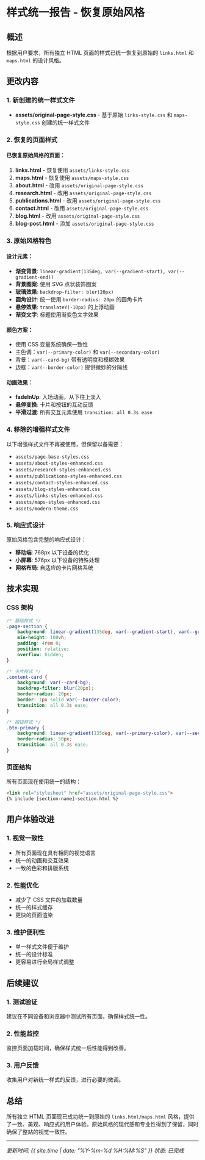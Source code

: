 # 样式统一报告 - 恢复原始风格

## 概述
根据用户要求，所有独立 HTML 页面的样式已统一恢复到原始的 `links.html` 和 `maps.html` 的设计风格。

## 更改内容

### 1. 新创建的统一样式文件
- **assets/original-page-style.css** - 基于原始 `links-style.css` 和 `maps-style.css` 创建的统一样式文件

### 2. 恢复的页面样式

#### 已恢复原始风格的页面：
1. **links.html** - 恢复使用 `assets/links-style.css`
2. **maps.html** - 恢复使用 `assets/maps-style.css`
3. **about.html** - 改用 `assets/original-page-style.css`
4. **research.html** - 改用 `assets/original-page-style.css`
5. **publications.html** - 改用 `assets/original-page-style.css`
6. **contact.html** - 改用 `assets/original-page-style.css`
7. **blog.html** - 改用 `assets/original-page-style.css`
8. **blog-post.html** - 添加 `assets/original-page-style.css`

### 3. 原始风格特色

#### 设计元素：
- **渐变背景**: `linear-gradient(135deg, var(--gradient-start), var(--gradient-end))`
- **背景图案**: 使用 SVG 点状装饰图案
- **玻璃效果**: `backdrop-filter: blur(20px)`
- **圆角设计**: 统一使用 `border-radius: 20px` 的圆角卡片
- **悬停效果**: `translateY(-10px)` 的上浮动画
- **渐变文字**: 标题使用渐变色文字效果

#### 颜色方案：
- 使用 CSS 变量系统确保一致性
- 主色调：`var(--primary-color)` 和 `var(--secondary-color)`
- 背景：`var(--card-bg)` 带有透明度和模糊效果
- 边框：`var(--border-color)` 提供微妙的分隔线

#### 动画效果：
- **fadeInUp**: 入场动画，从下往上淡入
- **悬停变换**: 卡片和按钮的互动反馈
- **平滑过渡**: 所有交互元素使用 `transition: all 0.3s ease`

### 4. 移除的增强样式文件
以下增强样式文件不再被使用，但保留以备需要：
- `assets/page-base-styles.css`
- `assets/about-styles-enhanced.css`
- `assets/research-styles-enhanced.css`
- `assets/publications-styles-enhanced.css`
- `assets/contact-styles-enhanced.css`
- `assets/blog-styles-enhanced.css`
- `assets/links-styles-enhanced.css`
- `assets/maps-styles-enhanced.css`
- `assets/modern-theme.css`

### 5. 响应式设计
原始风格包含完整的响应式设计：
- **移动端**: 768px 以下设备的优化
- **小屏幕**: 576px 以下设备的特殊处理
- **网格布局**: 自适应的卡片网格系统

## 技术实现

### CSS 架构
```css
/* 基础样式 */
.page-section {
    background: linear-gradient(135deg, var(--gradient-start), var(--gradient-end));
    min-height: 100vh;
    padding: 4rem 0;
    position: relative;
    overflow: hidden;
}

/* 卡片样式 */
.content-card {
    background: var(--card-bg);
    backdrop-filter: blur(20px);
    border-radius: 20px;
    border: 1px solid var(--border-color);
    transition: all 0.3s ease;
}

/* 按钮样式 */
.btn-primary {
    background: linear-gradient(135deg, var(--primary-color), var(--secondary-color));
    border-radius: 50px;
    transition: all 0.3s ease;
}
```

### 页面结构
所有页面现在使用统一的结构：
```html
<link rel="stylesheet" href="assets/original-page-style.css">
{% include [section-name]-section.html %}
```

## 用户体验改进

### 1. 视觉一致性
- 所有页面现在具有相同的视觉语言
- 统一的动画和交互效果
- 一致的色彩和排版系统

### 2. 性能优化
- 减少了 CSS 文件的加载数量
- 统一的样式缓存
- 更快的页面渲染

### 3. 维护便利性
- 单一样式文件便于维护
- 统一的设计标准
- 更容易进行全局样式调整

## 后续建议

### 1. 测试验证
建议在不同设备和浏览器中测试所有页面，确保样式统一性。

### 2. 性能监控
监控页面加载时间，确保样式统一后性能得到改善。

### 3. 用户反馈
收集用户对新统一样式的反馈，进行必要的微调。

## 总结
所有独立 HTML 页面现已成功统一到原始的 `links.html/maps.html` 风格，提供了一致、美观、响应式的用户体验。原始风格的现代感和专业性得到了保留，同时确保了整站的视觉一致性。

---
*更新时间: {{ site.time | date: "%Y-%m-%d %H:%M:%S" }}*
*状态: 已完成*

